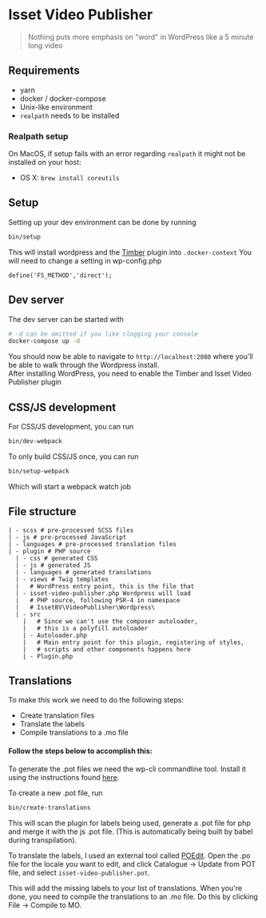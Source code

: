 # Isset Video Publisher

> Nothing puts more emphasis on "word" in WordPress like a 5 minute long video

## Requirements

- yarn
- docker / docker-compose
- Unix-like environment
- `realpath` needs to be installed

### Realpath setup

On MacOS, if setup fails with an error regarding `realpath` it might not be installed on your host:

- OS X: `brew install coreutils`

## Setup

Setting up your dev environment can be done by running

```bash
bin/setup
```

This will install wordpress and the [Timber](https://timber.github.io/docs/) plugin into `.docker-context`
You will need to change a setting in wp-config.php
```$xslt
define('FS_METHOD','direct');
```

## Dev server

The dev server can be started with


```bash
# -d can be omitted if you like clogging your console
docker-compose up -d
```

You should now be able to navigate to `http://localhost:2080` where you'll be able to walk through the Wordpress install.  
After installing WordPress, you need to enable the Timber and Isset Video Publisher plugin


## CSS/JS development

For CSS/JS development, you can run

```bash
bin/dev-webpack
```

To only build CSS/JS once, you can run

```bash
bin/setup-webpack
```

Which will start a webpack watch job

## File structure

```
| - scss # pre-processed SCSS files
| - js # pre-processed JavaScript
| - languages # pre-processed translation files
| - plugin # PHP source
  | - css # generated CSS
  | - js # generated JS
  | - languages # generated translations
  | - views # Twig templates
  |   # WordPress entry point, this is the file that 
  | - isset-video-publisher.php Wordpress will load
  |   # PHP source, following PSR-4 in namespace 
  |   # IssetBV\VideoPublisher\Wordpress\
  | - src 
    |   # Since we can't use the composer autoloader,
    |   # this is a polyfill autoloader
    | - Autoloader.php 
    |   # Main entry point for this plugin, registering of styles, 
    |   # scripts and other components happens here
    | - Plugin.php 
```

## Translations ##

To make this work we need to do the following steps:

- Create translation files
- Translate the labels
- Compile translations to a .mo file

#### Follow the steps below to accomplish this: ####

To generate the .pot files we need the wp-cli commandline tool. Install it using the instructions found [here](https://make.wordpress.org/cli/handbook/guides/installing/).

To create a new .pot file, run 

```bash
bin/create-translations
```

This will scan the plugin for labels being used, generate a .pot file for php and merge it with the js .pot file. (This is automatically being built by babel during transpilation).

To translate the labels, I used an external tool called [POEdit](https://poedit.net/). Open the .po file for the locale you want to edit, and click Catalogue -> Update from POT file, and select `isset-video-publisher.pot`.

This will add the missing labels to your list of translations. When you're done, you need to compile the translations to an .mo file. Do this by clicking File -> Compile to MO.


